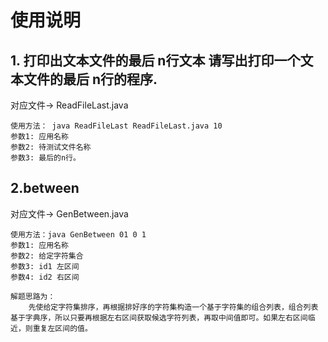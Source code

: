 # 使用说明

## 1. 打印出文本文件的最后 n行文本 请写出打印一个文本文件的最后 n行的程序.

对应文件-> ReadFileLast.java
```
使用方法： java ReadFileLast ReadFileLast.java 10
参数1: 应用名称
参数2: 待测试文件名称
参数3: 最后的n行。
```
## 2.between

对应文件-> GenBetween.java
```
使用方法：java GenBetween 01 0 1
参数1: 应用名称
参数2: 给定字符集合
参数3: id1 左区间
参数4: id2 右区间

解题思路为：
    先使给定字符集排序，再根据排好序的字符集构造一个基于字符集的组合列表，组合列表基于字典序，所以只要再根据左右区间获取候选字符列表，再取中间值即可。如果左右区间临近，则重复左区间的值。
```
